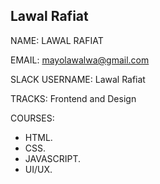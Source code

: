 Lawal Rafiat
--------------------
NAME: LAWAL RAFIAT

EMAIL: mayolawalwa@gmail.com

SLACK USERNAME: Lawal Rafiat

TRACKS: Frontend and Design

COURSES:

  * HTML.
  * CSS.
  * JAVASCRIPT.
  * UI/UX.
